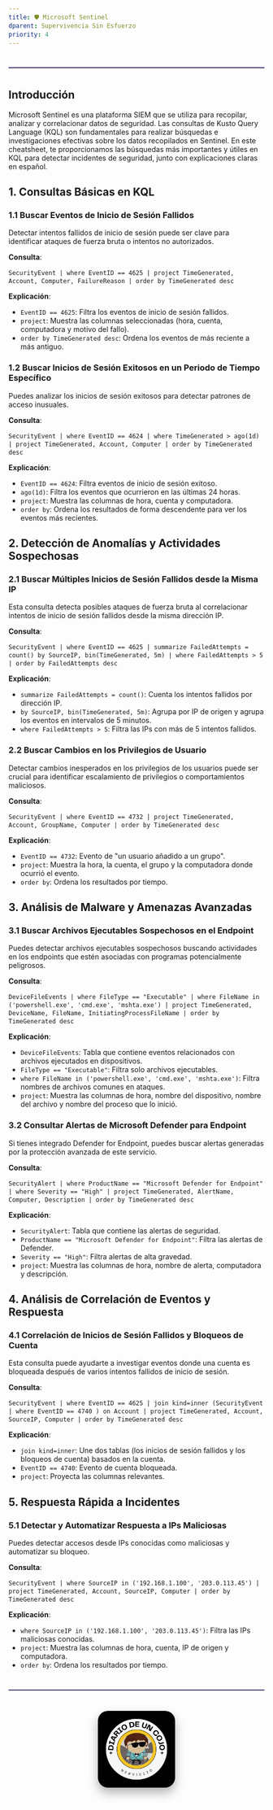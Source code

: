 ```yaml
---
title: 🛡️ Microsoft Sentinel
dparent: Supervivencia Sin Esfuerzo
priority: 4
---
```

<hr style="border: none; border-top: 1px solid #7e57c2; margin: 40px 0; width: 100%;">


## Introducción
Microsoft Sentinel es una plataforma SIEM que se utiliza para recopilar, analizar y correlacionar datos de seguridad. Las consultas de Kusto Query Language (KQL) son fundamentales para realizar búsquedas e investigaciones efectivas sobre los datos recopilados en Sentinel. En este cheatsheet, te proporcionamos las búsquedas más importantes y útiles en KQL para detectar incidentes de seguridad, junto con explicaciones claras en español.

## 1. Consultas Básicas en KQL

### 1.1 Buscar Eventos de Inicio de Sesión Fallidos
Detectar intentos fallidos de inicio de sesión puede ser clave para identificar ataques de fuerza bruta o intentos no autorizados.

**Consulta**:
```kql
SecurityEvent | where EventID == 4625 | project TimeGenerated, Account, Computer, FailureReason | order by TimeGenerated desc
```

**Explicación**:
- `EventID == 4625`: Filtra los eventos de inicio de sesión fallidos.
- `project`: Muestra las columnas seleccionadas (hora, cuenta, computadora y motivo del fallo).
- `order by TimeGenerated desc`: Ordena los eventos de más reciente a más antiguo.

### 1.2 Buscar Inicios de Sesión Exitosos en un Periodo de Tiempo Específico
Puedes analizar los inicios de sesión exitosos para detectar patrones de acceso inusuales.

**Consulta**:
```kql
SecurityEvent | where EventID == 4624 | where TimeGenerated > ago(1d) | project TimeGenerated, Account, Computer | order by TimeGenerated desc
```

**Explicación**:
- `EventID == 4624`: Filtra eventos de inicio de sesión exitoso.
- `ago(1d)`: Filtra los eventos que ocurrieron en las últimas 24 horas.
- `project`: Muestra las columnas de hora, cuenta y computadora.
- `order by`: Ordena los resultados de forma descendente para ver los eventos más recientes.

## 2. Detección de Anomalías y Actividades Sospechosas

### 2.1 Buscar Múltiples Inicios de Sesión Fallidos desde la Misma IP
Esta consulta detecta posibles ataques de fuerza bruta al correlacionar intentos de inicio de sesión fallidos desde la misma dirección IP.

**Consulta**:
```kql
SecurityEvent | where EventID == 4625 | summarize FailedAttempts = count() by SourceIP, bin(TimeGenerated, 5m) | where FailedAttempts > 5 | order by FailedAttempts desc
```

**Explicación**:
- `summarize FailedAttempts = count()`: Cuenta los intentos fallidos por dirección IP.
- `by SourceIP, bin(TimeGenerated, 5m)`: Agrupa por IP de origen y agrupa los eventos en intervalos de 5 minutos.
- `where FailedAttempts > 5`: Filtra las IPs con más de 5 intentos fallidos.

### 2.2 Buscar Cambios en los Privilegios de Usuario
Detectar cambios inesperados en los privilegios de los usuarios puede ser crucial para identificar escalamiento de privilegios o comportamientos maliciosos.

**Consulta**:
```kql
SecurityEvent | where EventID == 4732 | project TimeGenerated, Account, GroupName, Computer | order by TimeGenerated desc
```

**Explicación**:
- `EventID == 4732`: Evento de "un usuario añadido a un grupo".
- `project`: Muestra la hora, la cuenta, el grupo y la computadora donde ocurrió el evento.
- `order by`: Ordena los resultados por tiempo.

## 3. Análisis de Malware y Amenazas Avanzadas

### 3.1 Buscar Archivos Ejecutables Sospechosos en el Endpoint
Puedes detectar archivos ejecutables sospechosos buscando actividades en los endpoints que estén asociadas con programas potencialmente peligrosos.

**Consulta**:
```kql
DeviceFileEvents | where FileType == "Executable" | where FileName in ('powershell.exe', 'cmd.exe', 'mshta.exe') | project TimeGenerated, DeviceName, FileName, InitiatingProcessFileName | order by TimeGenerated desc
```

**Explicación**:
- `DeviceFileEvents`: Tabla que contiene eventos relacionados con archivos ejecutados en dispositivos.
- `FileType == "Executable"`: Filtra solo archivos ejecutables.
- `where FileName in ('powershell.exe', 'cmd.exe', 'mshta.exe')`: Filtra nombres de archivos comunes en ataques.
- `project`: Muestra las columnas de hora, nombre del dispositivo, nombre del archivo y nombre del proceso que lo inició.

### 3.2 Consultar Alertas de Microsoft Defender para Endpoint
Si tienes integrado Defender for Endpoint, puedes buscar alertas generadas por la protección avanzada de este servicio.

**Consulta**:
```kql
SecurityAlert | where ProductName == "Microsoft Defender for Endpoint" | where Severity == "High" | project TimeGenerated, AlertName, Computer, Description | order by TimeGenerated desc
```

**Explicación**:
- `SecurityAlert`: Tabla que contiene las alertas de seguridad.
- `ProductName == "Microsoft Defender for Endpoint"`: Filtra las alertas de Defender.
- `Severity == "High"`: Filtra alertas de alta gravedad.
- `project`: Muestra las columnas de hora, nombre de alerta, computadora y descripción.

## 4. Análisis de Correlación de Eventos y Respuesta

### 4.1 Correlación de Inicios de Sesión Fallidos y Bloqueos de Cuenta
Esta consulta puede ayudarte a investigar eventos donde una cuenta es bloqueada después de varios intentos fallidos de inicio de sesión.

**Consulta**:
```kql
SecurityEvent | where EventID == 4625 | join kind=inner (SecurityEvent | where EventID == 4740 ) on Account | project TimeGenerated, Account, SourceIP, Computer | order by TimeGenerated desc
```

**Explicación**:
- `join kind=inner`: Une dos tablas (los inicios de sesión fallidos y los bloqueos de cuenta) basados en la cuenta.
- `EventID == 4740`: Evento de cuenta bloqueada.
- `project`: Proyecta las columnas relevantes.

## 5. Respuesta Rápida a Incidentes

### 5.1 Detectar y Automatizar Respuesta a IPs Maliciosas
Puedes detectar accesos desde IPs conocidas como maliciosas y automatizar su bloqueo.

**Consulta**:
```kql
SecurityEvent | where SourceIP in ('192.168.1.100', '203.0.113.45') | project TimeGenerated, Account, SourceIP, Computer | order by TimeGenerated desc
```

**Explicación**:
- `where SourceIP in ('192.168.1.100', '203.0.113.45')`: Filtra las IPs maliciosas conocidas.
- `project`: Muestra las columnas de hora, cuenta, IP de origen y computadora.
- `order by`: Ordena los resultados por tiempo.

<hr style="border: none; border-top: 1px solid #7e57c2; margin: 40px 0; width: 100%;">

<div style="text-align: center; margin: 40px 0;">
  <img src="/assets/images/cojo.png" alt="Firma" style="max-width: 30%; height: auto; border-radius: 20px; box-shadow: 0 10px 20px rgba(0, 0, 0, 0.3);">
</div>
